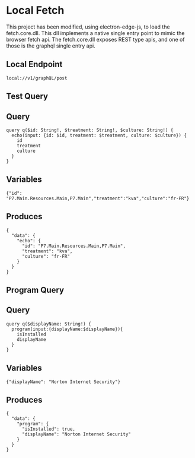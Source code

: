 # Local Fetch
This project has been modified, using electron-edge-js, to load the fetch.core.dll.  This dll implements a native single entry point to mimic the browser fetch api.  The fetch.core.dll exposes REST type apis, and one of those is the graphql single entry api.

## Local Endpoint
```
local://v1/graphQL/post
```
## Test Query
## Query 
```
query q($id: String!, $treatment: String!, $culture: String!) {
  echo(input: {id: $id, treatment: $treatment, culture: $culture}) {
    id
    treatment
    culture
  }
}
```
## Variables 
```
{"id": "P7.Main.Resources.Main,P7.Main","treatment":"kva","culture":"fr-FR"}
```
## Produces 
```
{
  "data": {
    "echo": {
      "id": "P7.Main.Resources.Main,P7.Main",
      "treatment": "kva",
      "culture": "fr-FR"
    }
  }
}
```
## Program Query  
## Query 
```
query q($displayName: String!) {
  program(input:{displayName:$displayName}){
    isInstalled
    displayName
  }
}
```
## Variables 
```
{"displayName": "Norton Internet Security"}
```
## Produces 
```
{
  "data": {
    "program": {
      "isInstalled": true,
      "displayName": "Norton Internet Security"
    }
  }
}
```
